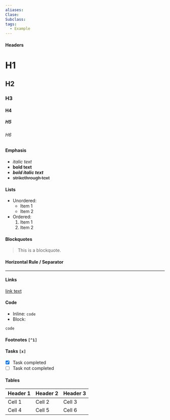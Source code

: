 ```yaml
---
aliases: 
Clase: 
Subclass: 
tags:
  - Example
---
```

#### Headers
# H1
## H2
### H3
#### H4
##### H5
###### H6
#### Emphasis
- _italic text_
- **bold text**
- _**bold italic text**_
- ~~strikethrough text~~
#### Lists
- Unordered:
    - Item 1
    - Item 2
- Ordered:
    1. Item 1
    2. Item 2
#### Blockquotes
> This is a blockquote.
#### Horizontal Rule / Separator
---
#### Links
[link text](https://example.com/)
#### Code 
- Inline: `code`
- Block:
````
code
````
#### Footnotes `[^1]`
[^1]: This is a footnote.
#### Tasks `[x]`
- [x] Task completed
- [ ] Task not completed
#### Tables

| Header 1 | Header 2 | Header 3 |
| -------- | -------- | -------- |
| Cell 1   | Cell 2   | Cell 3   |
| Cell 4   | Cell 5   | Cell 6   |
